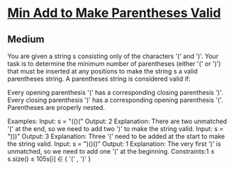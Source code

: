 # [Min Add to Make Parentheses Valid](https://www.geeksforgeeks.org/problems/min-add-to-make-parentheses-valid/1)
## Medium
You are given a string s consisting&nbsp;only of the characters '(' and ')'. Your task is to determine the minimum&nbsp;number of parentheses (either '(' or ')') that must be inserted at any positions to make the string s a valid parentheses string.
A parentheses string is considered valid if:

Every opening parenthesis '(' has a corresponding closing parenthesis ')'.
Every closing parenthesis ')' has a corresponding opening parenthesis '('.
Parentheses are properly nested.

Examples:
Input: s = "(()("
Output: 2
Explanation: There are two unmatched '(' at the end, so we need to add two ')' to make the string valid.
Input: s = ")))"
Output: 3
Explanation: Three '(' need to be added at the start to make the string valid.
Input: s = ")()()"
Output: 1 Explanation: The very first ')' is unmatched, so we need to add one '(' at the beginning.
Constraints:1 ≤ s.size() ≤ 105s[i] ∈ { '(' , ')' }